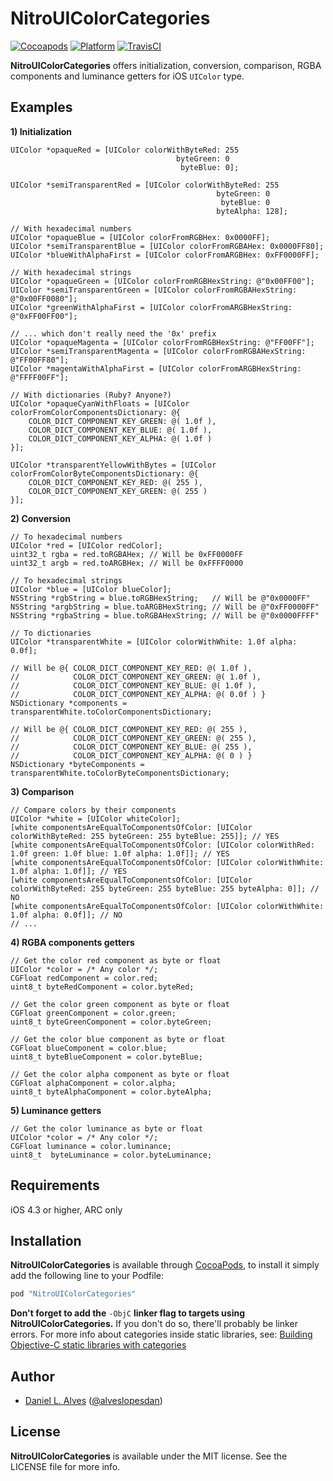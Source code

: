 NitroUIColorCategories
======================
[![Cocoapods](https://cocoapod-badges.herokuapp.com/v/NitroUIColorCategories/badge.png)](http://cocoapods.org/?q=NitroUIColorCategories)
[![Platform](http://cocoapod-badges.herokuapp.com/p/NitroUIColorCategories/badge.png)](http://cocoadocs.org/docsets/NitroUIColorCategories)
[![TravisCI](https://travis-ci.org/danielalves/NitroUIColorCategories.svg?branch=master)](https://travis-ci.org/danielalves/NitroUIColorCategories)

**NitroUIColorCategories** offers initialization, conversion, comparison, RGBA components and luminance getters for iOS `UIColor` type.

Examples
--------

**1) Initialization**
```objc
UIColor *opaqueRed = [UIColor colorWithByteRed: 255
                                     byteGreen: 0
                                      byteBlue: 0];
    
UIColor *semiTransparentRed = [UIColor colorWithByteRed: 255
                                              byteGreen: 0
                                               byteBlue: 0
                                              byteAlpha: 128];
    
// With hexadecimal numbers
UIColor *opaqueBlue = [UIColor colorFromRGBHex: 0x0000FF];
UIColor *semiTransparentBlue = [UIColor colorFromRGBAHex: 0x0000FF80];
UIColor *blueWithAlphaFirst = [UIColor colorFromARGBHex: 0xFF0000FF];
    
// With hexadecimal strings
UIColor *opaqueGreen = [UIColor colorFromRGBHexString: @"0x00FF00"];
UIColor *semiTransparentGreen = [UIColor colorFromRGBAHexString: @"0x00FF0080"];
UIColor *greenWithAlphaFirst = [UIColor colorFromARGBHexString: @"0xFF00FF00"];
    
// ... which don't really need the '0x' prefix
UIColor *opaqueMagenta = [UIColor colorFromRGBHexString: @"FF00FF"];
UIColor *semiTransparentMagenta = [UIColor colorFromRGBAHexString: @"FF00FF80"];
UIColor *magentaWithAlphaFirst = [UIColor colorFromARGBHexString: @"FFFF00FF"];
    
// With dictionaries (Ruby? Anyone?)
UIColor *opaqueCyanWithFloats = [UIColor colorFromColorComponentsDictionary: @{
    COLOR_DICT_COMPONENT_KEY_GREEN: @( 1.0f ),
    COLOR_DICT_COMPONENT_KEY_BLUE: @( 1.0f ),
    COLOR_DICT_COMPONENT_KEY_ALPHA: @( 1.0f )
}];
    
UIColor *transparentYellowWithBytes = [UIColor colorFromColorByteComponentsDictionary: @{
    COLOR_DICT_COMPONENT_KEY_RED: @( 255 ),
    COLOR_DICT_COMPONENT_KEY_GREEN: @( 255 )
}];
```

**2) Conversion**

```objc
// To hexadecimal numbers
UIColor *red = [UIColor redColor];
uint32_t rgba = red.toRGBAHex; // Will be 0xFF0000FF
uint32_t argb = red.toARGBHex; // Will be 0xFFFF0000

// To hexadecimal strings
UIColor *blue = [UIColor blueColor];
NSString *rgbString = blue.toRGBHexString;   // Will be @"0x0000FF"
NSString *argbString = blue.toARGBHexString; // Will be @"0xFF0000FF"
NSString *rgbaString = blue.toRGBAHexString; // Will be @"0x0000FFFF"
    
// To dictionaries
UIColor *transparentWhite = [UIColor colorWithWhite: 1.0f alpha: 0.0f];

// Will be @{ COLOR_DICT_COMPONENT_KEY_RED: @( 1.0f ),
//            COLOR_DICT_COMPONENT_KEY_GREEN: @( 1.0f ),
//            COLOR_DICT_COMPONENT_KEY_BLUE: @( 1.0f ),
//            COLOR_DICT_COMPONENT_KEY_ALPHA: @( 0.0f ) }
NSDictionary *components = transparentWhite.toColorComponentsDictionary;

// Will be @{ COLOR_DICT_COMPONENT_KEY_RED: @( 255 ),
//            COLOR_DICT_COMPONENT_KEY_GREEN: @( 255 ),
//            COLOR_DICT_COMPONENT_KEY_BLUE: @( 255 ),
//            COLOR_DICT_COMPONENT_KEY_ALPHA: @( 0 ) }
NSDictionary *byteComponents = transparentWhite.toColorByteComponentsDictionary;
```

**3) Comparison**

```objc
// Compare colors by their components
UIColor *white = [UIColor whiteColor];
[white componentsAreEqualToComponentsOfColor: [UIColor colorWithByteRed: 255 byteGreen: 255 byteBlue: 255]]; // YES
[white componentsAreEqualToComponentsOfColor: [UIColor colorWithRed: 1.0f green: 1.0f blue: 1.0f alpha: 1.0f]]; // YES
[white componentsAreEqualToComponentsOfColor: [UIColor colorWithWhite: 1.0f alpha: 1.0f]]; // YES
[white componentsAreEqualToComponentsOfColor: [UIColor colorWithByteRed: 255 byteGreen: 255 byteBlue: 255 byteAlpha: 0]]; // NO
[white componentsAreEqualToComponentsOfColor: [UIColor colorWithWhite: 1.0f alpha: 0.0f]]; // NO
// ...
```

**4) RGBA components getters**

```objc
// Get the color red component as byte or float
UIColor *color = /* Any color */;
CGFloat redComponent = color.red;
uint8_t byteRedComponent = color.byteRed;
    
// Get the color green component as byte or float
CGFloat greenComponent = color.green;
uint8_t byteGreenComponent = color.byteGreen;
    
// Get the color blue component as byte or float
CGFloat blueComponent = color.blue;
uint8_t byteBlueComponent = color.byteBlue;
    
// Get the color alpha component as byte or float
CGFloat alphaComponent = color.alpha;
uint8_t byteAlphaComponent = color.byteAlpha;
```

**5) Luminance getters**

```objc
// Get the color luminance as byte or float
UIColor *color = /* Any color */;
CGFloat luminance = color.luminance;
uint8_t  byteLuminance = color.byteLuminance;
```

Requirements
------------

iOS 4.3 or higher, ARC only

Installation
------------

**NitroUIColorCategories** is available through [CocoaPods](http://cocoapods.org), to install
it simply add the following line to your Podfile:

```ruby
pod "NitroUIColorCategories"
```

**Don't forget to add the** `-ObjC` **linker flag to targets using NitroUIColorCategories.** If you don't do so, there'll probably be linker errors. For more info about categories inside static libraries, see: [Building Objective-C static libraries with categories](https://developer.apple.com/library/mac/qa/qa1490/_index.html)

Author
------

- [Daniel L. Alves](http://github.com/danielalves) ([@alveslopesdan](https://twitter.com/alveslopesdan))

License
-------

**NitroUIColorCategories** is available under the MIT license. See the LICENSE file for more info.
